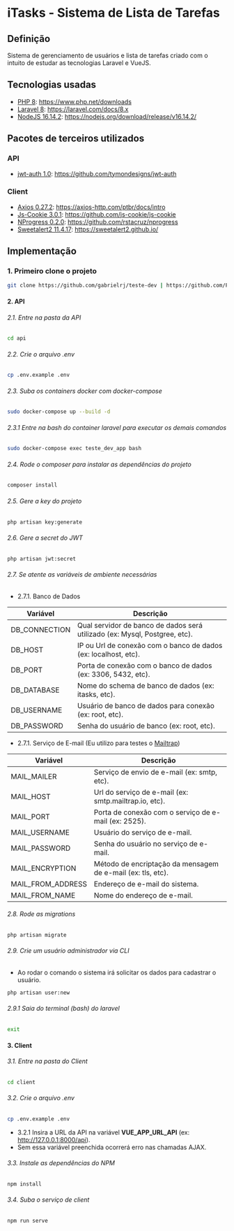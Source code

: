 # iTasks - Sistema de Lista de Tarefas

## Definição

Sistema de gerenciamento de usuários e lista de tarefas criado com o intuito de
estudar as tecnologias Laravel e VueJS.

## Tecnologias usadas

- [PHP 8](https://www.php.net/downloads): https://www.php.net/downloads
- [Laravel 8](https://laravel.com/docs/8.x): https://laravel.com/docs/8.x
- [NodeJS 16.14.2](https://nodejs.org/download/release/v16.14.2/): https://nodejs.org/download/release/v16.14.2/

## Pacotes de terceiros utilizados

### API

- [jwt-auth 1.0](https://github.com/tymondesigns/jwt-auth): https://github.com/tymondesigns/jwt-auth

### Client

- [Axios 0.27.2](https://axios-http.com/ptbr/docs/intro): https://axios-http.com/ptbr/docs/intro
- [Js-Cookie 3.0.1](https://github.com/js-cookie/js-cookie): https://github.com/js-cookie/js-cookie
- [NProgress 0.2.0](https://github.com/rstacruz/nprogress): https://github.com/rstacruz/nprogress
- [Sweetalert2 11.4.17](https://sweetalert2.github.io/): https://sweetalert2.github.io/

## Implementação

### 1. Primeiro clone o projeto

```bash
git clone https://github.com/gabrielrj/teste-dev | https://github.com/PuzlPlace/teste-dev
```

#### 2. API
###### 2.1. Entre na pasta da API

```bash
cd api
```
###### 2.2. Crie o arquivo .env

```bash
cp .env.example .env
```

###### 2.3. Suba os containers docker com docker-compose

```bash
sudo docker-compose up --build -d
```

###### 2.3.1 Entre na bash do container laravel para executar os demais comandos

```bash
sudo docker-compose exec teste_dev_app bash
```

###### 2.4. Rode o composer para instalar as dependências do projeto

```bash
composer install
```

###### 2.5. Gere a key do projeto

```bash
php artisan key:generate
```

###### 2.6. Gere a secret do JWT

```bash
php artisan jwt:secret
```

###### 2.7. Se atente as variáveis de ambiente necessárias

* 2.7.1. Banco de Dados

| Variável      | Descrição                                                                  |
|---------------|----------------------------------------------------------------------------|
| DB_CONNECTION | Qual servidor de banco de dados será utilizado (ex: Mysql, Postgree, etc). |
| DB_HOST       | IP ou Url de conexão com o banco de dados (ex: localhost, etc).            |
| DB_PORT       | Porta de conexão com o banco de dados (ex: 3306, 5432, etc).               |
| DB_DATABASE   | Nome do schema de banco de dados (ex: itasks, etc).                        |
| DB_USERNAME   | Usuário de banco de dados para conexão (ex: root, etc).                    |
| DB_PASSWORD   | Senha do usuário de banco (ex: root, etc).                                 |

* 2.7.1. Serviço de E-mail (Eu utilizo para testes o [Mailtrap](https://mailtrap.io/))

| Variável          | Descrição                                                   |
|-------------------|-------------------------------------------------------------|
| MAIL_MAILER       | Serviço de envio de e-mail (ex: smtp, etc).                 |
| MAIL_HOST         | Url do serviço de e-mail (ex: smtp.mailtrap.io, etc).       |
| MAIL_PORT         | Porta de conexão com o serviço de e-mail (ex: 2525).        |
| MAIL_USERNAME     | Usuário do serviço de e-mail.                               |
| MAIL_PASSWORD     | Senha do usuário no serviço de e-mail.                      |
| MAIL_ENCRYPTION   | Método de encriptação da mensagem de e-mail (ex: tls, etc). |
| MAIL_FROM_ADDRESS | Endereço de e-mail do sistema.                              |
| MAIL_FROM_NAME    | Nome do endereço de e-mail.                                 |


###### 2.8. Rode as migrations

```bash
php artisan migrate
```

###### 2.9. Crie um usuário administrador via CLI

- Ao rodar o comando o sistema irá solicitar os dados para cadastrar o usuário.

```bash
php artisan user:new
```

###### 2.9.1 Saia do terminal (bash) do laravel

```bash
exit
```


#### 3. Client
###### 3.1. Entre na pasta do Client

```bash
cd client
```
###### 3.2. Crie o arquivo .env

```bash
cp .env.example .env
```

* 3.2.1 Insira a URL da API na variável <b>VUE_APP_URL_API</b> (ex: http://127.0.0.1:8000/api).
* Sem essa variável preenchida ocorrerá erro nas chamadas AJAX.

###### 3.3. Instale as dependências do NPM

```bash
npm install
```

###### 3.4. Suba o serviço de client

```bash
npm run serve
```


